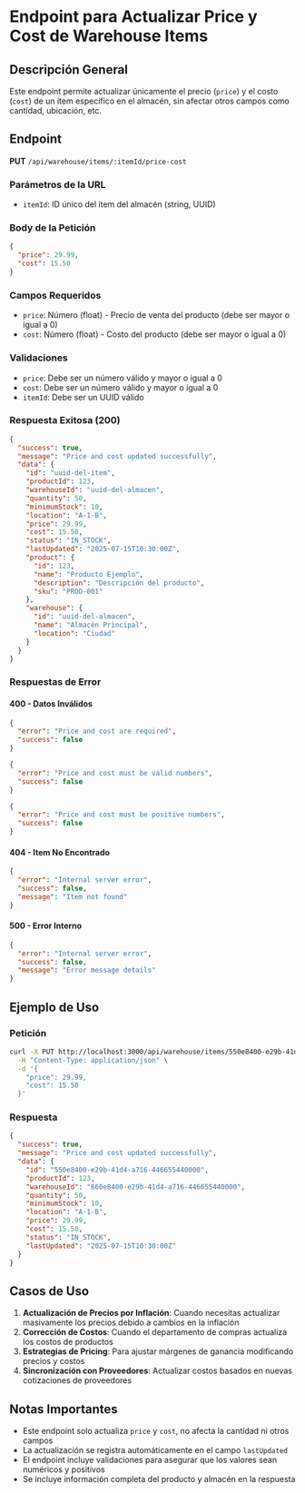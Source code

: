 # Endpoint para Actualizar Price y Cost de Warehouse Items

## Descripción General

Este endpoint permite actualizar únicamente el precio (`price`) y el costo (`cost`) de un item específico en el almacén, sin afectar otros campos como cantidad, ubicación, etc.

## Endpoint

**PUT** `/api/warehouse/items/:itemId/price-cost`

### Parámetros de la URL

- `itemId`: ID único del item del almacén (string, UUID)

### Body de la Petición

```json
{
  "price": 29.99,
  "cost": 15.50
}
```

### Campos Requeridos

- `price`: Número (float) - Precio de venta del producto (debe ser mayor o igual a 0)
- `cost`: Número (float) - Costo del producto (debe ser mayor o igual a 0)

### Validaciones

- `price`: Debe ser un número válido y mayor o igual a 0
- `cost`: Debe ser un número válido y mayor o igual a 0
- `itemId`: Debe ser un UUID válido

### Respuesta Exitosa (200)

```json
{
  "success": true,
  "message": "Price and cost updated successfully",
  "data": {
    "id": "uuid-del-item",
    "productId": 123,
    "warehouseId": "uuid-del-almacen",
    "quantity": 50,
    "minimumStock": 10,
    "location": "A-1-B",
    "price": 29.99,
    "cost": 15.50,
    "status": "IN_STOCK",
    "lastUpdated": "2025-07-15T10:30:00Z",
    "product": {
      "id": 123,
      "name": "Producto Ejemplo",
      "description": "Descripción del producto",
      "sku": "PROD-001"
    },
    "warehouse": {
      "id": "uuid-del-almacen",
      "name": "Almacén Principal",
      "location": "Ciudad"
    }
  }
}
```

### Respuestas de Error

#### 400 - Datos Inválidos

```json
{
  "error": "Price and cost are required",
  "success": false
}
```

```json
{
  "error": "Price and cost must be valid numbers",
  "success": false
}
```

```json
{
  "error": "Price and cost must be positive numbers",
  "success": false
}
```

#### 404 - Item No Encontrado

```json
{
  "error": "Internal server error",
  "success": false,
  "message": "Item not found"
}
```

#### 500 - Error Interno

```json
{
  "error": "Internal server error",
  "success": false,
  "message": "Error message details"
}
```

## Ejemplo de Uso

### Petición

```bash
curl -X PUT http://localhost:3000/api/warehouse/items/550e8400-e29b-41d4-a716-446655440000/price-cost \
  -H "Content-Type: application/json" \
  -d '{
    "price": 29.99,
    "cost": 15.50
  }'
```

### Respuesta

```json
{
  "success": true,
  "message": "Price and cost updated successfully",
  "data": {
    "id": "550e8400-e29b-41d4-a716-446655440000",
    "productId": 123,
    "warehouseId": "660e8400-e29b-41d4-a716-446655440000",
    "quantity": 50,
    "minimumStock": 10,
    "location": "A-1-B",
    "price": 29.99,
    "cost": 15.50,
    "status": "IN_STOCK",
    "lastUpdated": "2025-07-15T10:30:00Z"
  }
}
```

## Casos de Uso

1. **Actualización de Precios por Inflación**: Cuando necesitas actualizar masivamente los precios debido a cambios en la inflación
2. **Corrección de Costos**: Cuando el departamento de compras actualiza los costos de productos
3. **Estrategias de Pricing**: Para ajustar márgenes de ganancia modificando precios y costos
4. **Sincronización con Proveedores**: Actualizar costos basados en nuevas cotizaciones de proveedores

## Notas Importantes

- Este endpoint solo actualiza `price` y `cost`, no afecta la cantidad ni otros campos
- La actualización se registra automáticamente en el campo `lastUpdated`
- El endpoint incluye validaciones para asegurar que los valores sean numéricos y positivos
- Se incluye información completa del producto y almacén en la respuesta
